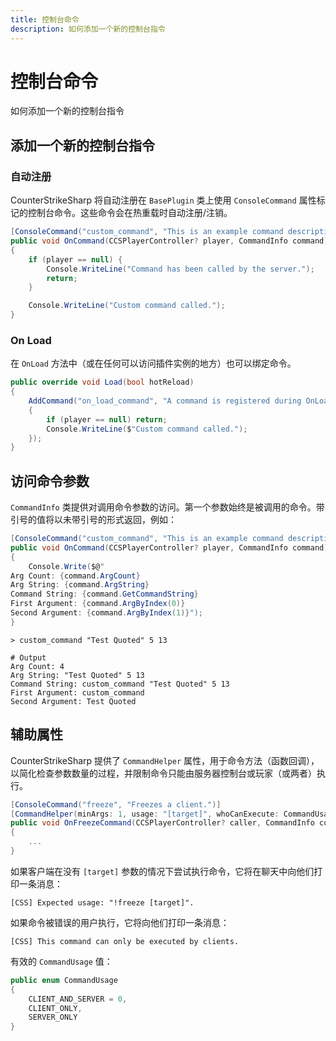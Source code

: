 ```yaml
---
title: 控制台命令
description: 如何添加一个新的控制台指令
---
```


# 控制台命令

如何添加一个新的控制台指令

## 添加一个新的控制台指令

### 自动注册

CounterStrikeSharp 将自动注册在 `BasePlugin` 类上使用 `ConsoleCommand` 属性标记的控制台命令。这些命令会在热重载时自动注册/注销。

```csharp
[ConsoleCommand("custom_command", "This is an example command description")]
public void OnCommand(CCSPlayerController? player, CommandInfo command)
{
    if (player == null) {
        Console.WriteLine("Command has been called by the server.");
        return;
    }

    Console.WriteLine("Custom command called.");
}
```

### On Load

在 `OnLoad` 方法中（或在任何可以访问插件实例的地方）也可以绑定命令。

```csharp
public override void Load(bool hotReload)
{
    AddCommand("on_load_command", "A command is registered during OnLoad", (player, info) =>
    {
        if (player == null) return;
        Console.WriteLine($"Custom command called.");
    });
}
```

## 访问命令参数

`CommandInfo` 类提供对调用命令参数的访问。第一个参数始终是被调用的命令。带引号的值将以未带引号的形式返回，例如：

```csharp
[ConsoleCommand("custom_command", "This is an example command description")]
public void OnCommand(CCSPlayerController? player, CommandInfo command)
{
    Console.Write($@"
Arg Count: {command.ArgCount}
Arg String: {command.ArgString}
Command String: {command.GetCommandString}
First Argument: {command.ArgByIndex(0)}
Second Argument: {command.ArgByIndex(1)}");
}
```

```shell
> custom_command "Test Quoted" 5 13

# Output
Arg Count: 4
Arg String: "Test Quoted" 5 13
Command String: custom_command "Test Quoted" 5 13
First Argument: custom_command
Second Argument: Test Quoted
```

## 辅助属性

CounterStrikeSharp 提供了 `CommandHelper` 属性，用于命令方法（函数回调），以简化检查参数数量的过程，并限制命令只能由服务器控制台或玩家（或两者）执行。

```csharp
[ConsoleCommand("freeze", "Freezes a client.")]
[CommandHelper(minArgs: 1, usage: "[target]", whoCanExecute: CommandUsage.CLIENT_AND_SERVER)]
public void OnFreezeCommand(CCSPlayerController? caller, CommandInfo command)
{
    ...
}
```

如果客户端在没有 `[target]` 参数的情况下尝试执行命令，它将在聊天中向他们打印一条消息：


```shell
[CSS] Expected usage: "!freeze [target]".
```

如果命令被错误的用户执行，它将向他们打印一条消息：

```shell
[CSS] This command can only be executed by clients.
```

有效的 `CommandUsage` 值：

```csharp
public enum CommandUsage
{
    CLIENT_AND_SERVER = 0,
    CLIENT_ONLY,
    SERVER_ONLY
}
```

